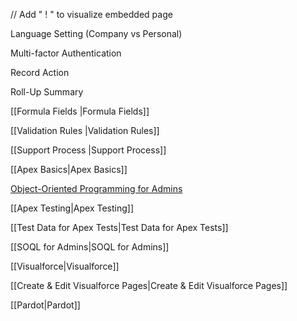 // Add " ! " to visualize embedded page

Language Setting (Company vs Personal)

Multi-factor Authentication

Record Action

Roll-Up Summary

[[Formula Fields |Formula Fields]]

[[Validation Rules |Validation Rules]]

[[Support Process |Support Process]]

[[Apex Basics|Apex Basics]]

[Object-Oriented Programming for Admins](https://trailhead.salesforce.com/content/learn/modules/object-oriented-programming-for-admins/create-classes-and-objects?trailmix_creator_id=satyaharsheetha&trailmix_slug=apex-class-triggers)

[[Apex Testing|Apex Testing]]

[[Test Data for Apex Tests|Test Data for Apex Tests]]

[[SOQL for Admins|SOQL for Admins]]

[[Visualforce|Visualforce]]

[[Create & Edit Visualforce Pages|Create & Edit Visualforce Pages]]

[[Pardot|Pardot]]